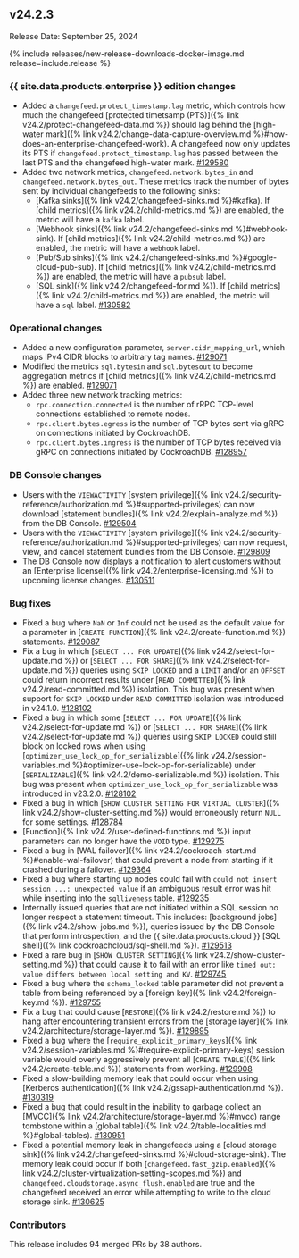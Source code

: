 ## v24.2.3

Release Date: September 25, 2024

{% include releases/new-release-downloads-docker-image.md release=include.release %}

<h3 id="v24-2-3-{{-site.data.products.enterprise-}}-edition-changes">{{ site.data.products.enterprise }} edition changes</h3>

- Added a `changefeed.protect_timestamp.lag` metric, which controls how much the changefeed [protected timetsamp (PTS)]({% link v24.2/protect-changefeed-data.md %}) should lag behind the [high-water mark]({% link v24.2/change-data-capture-overview.md %}#how-does-an-enterprise-changefeed-work). A changefeed now only updates its PTS if `changefeed.protect_timestamp.lag` has passed between the last PTS and the changefeed high-water mark. [#129580][#129580]
- Added two network metrics, `changefeed.network.bytes_in` and `changefeed.network.bytes_out`. These metrics track the number of bytes sent by individual changefeeds to the following sinks: 
	- [Kafka sinks]({% link v24.2/changefeed-sinks.md %}#kafka). If [child metrics]({% link v24.2/child-metrics.md %}) are enabled, the metric will have a `kafka` label. 
	- [Webhook sinks]({% link v24.2/changefeed-sinks.md %}#webhook-sink). If [child metrics]({% link v24.2/child-metrics.md %}) are enabled, the metric will have a `webhook` label. 
	- [Pub/Sub sinks]({% link v24.2/changefeed-sinks.md %}#google-cloud-pub-sub). If [child metrics]({% link v24.2/child-metrics.md %}) are enabled, the metric will have a `pubsub` label. 
	- [SQL sink]({% link v24.2/changefeed-for.md %}). If [child metrics]({% link v24.2/child-metrics.md %}) are enabled, the metric will have a `sql` label. [#130582][#130582]

<h3 id="v24-2-3-operational-changes">Operational changes</h3>

- Added a new configuration parameter, `server.cidr_mapping_url`, which maps IPv4 CIDR blocks to arbitrary tag names. [#129071][#129071]
- Modified the metrics `sql.bytesin` and `sql.bytesout` to become aggregation metrics if [child metrics]({% link v24.2/child-metrics.md %}) are enabled. [#129071][#129071]
- Added three new network tracking metrics: 
	- `rpc.connection.connected` is the number of rRPC TCP-level connections established to remote nodes. 
	- `rpc.client.bytes.egress` is the number of TCP bytes sent via gRPC on connections initiated by CockroachDB.
	- `rpc.client.bytes.ingress` is the number of TCP bytes received via gRPC on connections initiated by CockroachDB. [#128957][#128957]

<h3 id="v24-2-3-db-console-changes">DB Console changes</h3>

- Users with the `VIEWACTIVITY` [system privilege]({% link v24.2/security-reference/authorization.md %}#supported-privileges) can now download [statement bundles]({% link v24.2/explain-analyze.md %}) from the DB Console. [#129504][#129504]
- Users with the `VIEWACTIVITY` [system privilege]({% link v24.2/security-reference/authorization.md %}#supported-privileges) can now request, view, and cancel statement bundles from the DB Console. [#129809][#129809]
- The DB Console now displays a notification to alert customers without an [Enterprise license]({% link v24.2/enterprise-licensing.md %}) to upcoming license changes. [#130511][#130511]

<h3 id="v24-2-3-bug-fixes">Bug fixes</h3>

- Fixed a bug where `NaN` or `Inf` could not be used as the default value for a parameter in [`CREATE FUNCTION`]({% link v24.2/create-function.md %}) statements. [#129087][#129087]
- Fix a bug in which [`SELECT ... FOR UPDATE`]({% link v24.2/select-for-update.md %}) or [`SELECT ... FOR SHARE`]({% link v24.2/select-for-update.md %}) queries using `SKIP LOCKED` and a `LIMIT` and/or an `OFFSET` could return incorrect results under [`READ COMMITTED`]({% link v24.2/read-committed.md %}) isolation. This bug was present when support for `SKIP LOCKED` under `READ COMMITTED` isolation was introduced in v24.1.0. [#128102][#128102]
- Fixed a bug in which some [`SELECT ... FOR UPDATE`]({% link v24.2/select-for-update.md %}) or [`SELECT ... FOR SHARE`]({% link v24.2/select-for-update.md %}) queries using `SKIP LOCKED` could still block on locked rows when using [`optimizer_use_lock_op_for_serializable`]({% link v24.2/session-variables.md %}#optimizer-use-lock-op-for-serializable) under [`SERIALIZABLE`]({% link v24.2/demo-serializable.md %}) isolation. This bug was present when `optimizer_use_lock_op_for_serializable` was introduced in v23.2.0. [#128102][#128102]
- Fixed a bug in which [`SHOW CLUSTER SETTING FOR VIRTUAL CLUSTER`]({% link v24.2/show-cluster-setting.md %}) would erroneously return `NULL` for some settings. [#128784][#128784]
- [Function]({% link v24.2/user-defined-functions.md %}) input parameters can no longer have the `VOID` type. [#129275][#129275]
- Fixed a bug in [WAL failover]({% link v24.2/cockroach-start.md %}#enable-wal-failover) that could prevent a node from starting if it crashed during a failover. [#129364][#129364]
- Fixed a bug where starting up nodes could fail with `could not insert session ...: unexpected value` if an ambiguous result error was hit while inserting into the `sqlliveness` table. [#129235][#129235]
- Internally issued queries that are not initiated within a SQL session no longer respect a statement timeout. This includes: [background jobs]({% link v24.2/show-jobs.md %}), queries issued by the DB Console that perform introspection, and the {{ site.data.products.cloud }} [SQL shell]({% link cockroachcloud/sql-shell.md %}). [#129513][#129513]
- Fixed a rare bug in [`SHOW CLUSTER SETTING`]({% link v24.2/show-cluster-setting.md %}) that could cause it to fail with an error like `timed out: value differs between local setting and KV`. [#129745][#129745]
- Fixed a bug where the `schema_locked` table parameter did not prevent a table from being referenced by a [foreign key]({% link v24.2/foreign-key.md %}). [#129755][#129755]
- Fix a bug that could cause [`RESTORE`]({% link v24.2/restore.md %}) to hang after encountering transient errors from the [storage layer]({% link v24.2/architecture/storage-layer.md %}). [#129895][#129895]
- Fixed a bug where the [`require_explicit_primary_keys`]({% link v24.2/session-variables.md %}#require-explicit-primary-keys) session variable would overly aggressively prevent all [`CREATE TABLE`]({% link v24.2/create-table.md %}) statements from working. [#129908][#129908]
- Fixed a slow-building memory leak that could occur when using [Kerberos authentication]({% link v24.2/gssapi-authentication.md %}). [#130319][#130319]
- Fixed a bug that could result in the inability to garbage collect an [MVCC]({% link v24.2/architecture/storage-layer.md %}#mvcc) range tombstone within a [global table]({% link v24.2/table-localities.md %}#global-tables). [#130951][#130951]
- Fixed a potential memory leak in changefeeds using a [cloud storage sink]({% link v24.2/changefeed-sinks.md %}#cloud-storage-sink). The memory leak could occur if both [`changefeed.fast_gzip.enabled`]({% link v24.2/cluster-virtualization-setting-scopes.md %}) and `changefeed.cloudstorage.async_flush.enabled` are true and the changefeed received an error while attempting to write to the cloud storage sink. [#130625][#130625]

<div class="release-note-contributors" markdown="1">

<h3 id="v24-2-3-contributors">Contributors</h3>

This release includes 94 merged PRs by 38 authors.

</div>

[#128102]: https://github.com/cockroachdb/cockroach/pull/128102
[#128784]: https://github.com/cockroachdb/cockroach/pull/128784
[#128957]: https://github.com/cockroachdb/cockroach/pull/128957
[#129071]: https://github.com/cockroachdb/cockroach/pull/129071
[#129087]: https://github.com/cockroachdb/cockroach/pull/129087
[#129235]: https://github.com/cockroachdb/cockroach/pull/129235
[#129275]: https://github.com/cockroachdb/cockroach/pull/129275
[#129364]: https://github.com/cockroachdb/cockroach/pull/129364
[#129385]: https://github.com/cockroachdb/cockroach/pull/129385
[#129391]: https://github.com/cockroachdb/cockroach/pull/129391
[#129403]: https://github.com/cockroachdb/cockroach/pull/129403
[#129456]: https://github.com/cockroachdb/cockroach/pull/129456
[#129504]: https://github.com/cockroachdb/cockroach/pull/129504
[#129513]: https://github.com/cockroachdb/cockroach/pull/129513
[#129580]: https://github.com/cockroachdb/cockroach/pull/129580
[#129745]: https://github.com/cockroachdb/cockroach/pull/129745
[#129755]: https://github.com/cockroachdb/cockroach/pull/129755
[#129809]: https://github.com/cockroachdb/cockroach/pull/129809
[#129895]: https://github.com/cockroachdb/cockroach/pull/129895
[#129908]: https://github.com/cockroachdb/cockroach/pull/129908
[#130319]: https://github.com/cockroachdb/cockroach/pull/130319
[#130511]: https://github.com/cockroachdb/cockroach/pull/130511
[#130582]: https://github.com/cockroachdb/cockroach/pull/130582
[#130625]: https://github.com/cockroachdb/cockroach/pull/130625
[#130951]: https://github.com/cockroachdb/cockroach/pull/130951
[10b47e3aa]: https://github.com/cockroachdb/cockroach/commit/10b47e3aa
[939ef54a1]: https://github.com/cockroachdb/cockroach/commit/939ef54a1
[97ff913c1]: https://github.com/cockroachdb/cockroach/commit/97ff913c1
[d7307d220]: https://github.com/cockroachdb/cockroach/commit/d7307d220

